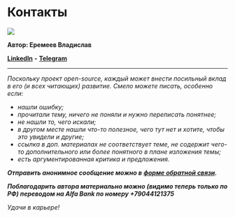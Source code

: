# Контакты

![](https://lh3.googleusercontent.com/8KRJh5XXh\_Ku6RsXqGDd7JF\_1F7upBR3ydHsUEy77DYUB5tmZaGrMqA4\_IBrtuFrt70ybyxdv4FL20gEs8JLuA\_i\_7VkQEHTI6XroF2FoxiNLYg4RwF9cQYIn1CemdZZxoOfeXgO)

**Автор: Еремеев Владислав**

[**LinkedIn**](https://www.linkedin.com/in/vladislaveremeev/) **-** [**Telegram**](https://t.me/Vladislav\_Eremeev)

***

_Поскольку проект open-source, каждый может внести посильный вклад в его (и всех читающих) развитие. Смело можете писать, особенно если:_

* _нашли ошибку;_
* _прочитали тему, ничего не поняли и нужно переписать понятнее;_
* _не нашли то, чего искали;_
* _в другом месте нашли что-то полезное, чего тут нет и хотите, чтобы это увидели и другие;_
* _ссылка в доп. материалах не соответствует теме, не содержит чего-то дополнительного или более понятного в плане изложения темы;_
* _есть аргументированная критика и предложения._

_**Отправить анонимное сообщение можно в**_ [_**форме обратной связи**_](https://forms.yandex.ru/u/61e02b48c0332911705c01f8/)_**.**_

_**Поблагодарить автора материально можно (видимо теперь только по РФ) переводом на Alfa Bank по номеру +79044121375**_

_Удачи в карьере!_
